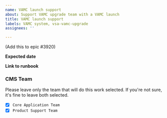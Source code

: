 ```yaml
---
name: VAMC launch support
about: Support VAMC upgrade team with a VAMC launch
title: VAMC launch support
labels: VAMC system, vsa-vamc-upgrade
assignees: ''

---
```


(Add this to epic #3920)

**Expected date**


**Link to runbook**

### CMS Team

Please leave only the team that will do this work selected. If you're not sure, it's fine to leave both selected.

- [x] `Core Application Team`
- [x] `Product Support Team`